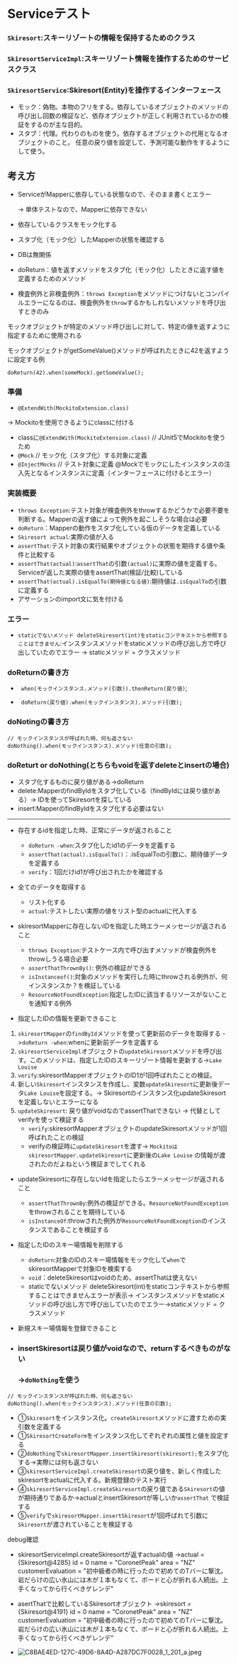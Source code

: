 # Serviceテスト

### `Skiresort`:スキーリゾートの情報を保持するためのクラス

### `SkiresortServiceImpl`:スキーリゾート情報を操作するためのサービスクラス

### `SkiresortService`:Skiresort(Entity)を操作するインターフェース

- モック：偽物。本物のフリをする。依存しているオブジェクトのメソッドの呼び出し回数の検証など、依存オブジェクトが正しく利用されているかの検証をするのが主な目的。
- スタブ：代理。代わりのものを使う。依存するオブジェクトの代用となるオブジェクトのこと。 任意の戻り値を設定して、予測可能な動作をするようにして使う。

## 考え方

- ServiceがMapperに依存している状態なので、そのまま書くとエラー

  -> 単体テストなので、Mapperに依存できない
- 依存しているクラスをモック化する

- スタブ化（モック化）したMapperの状態を確認する
- DBは無関係
- doReturn：値を返すメソッドをスタブ化（モック化）したときに返す値を定義するためのメソッド
- 検査例外と非検査例外：`throws Exception`をメソッドにつけないとコンパイルエラーになるのは、検査例外を`throw`するかもしれないメソッドを呼び出すときのみ

モックオブジェクトが特定のメソッド呼び出しに対して、特定の値を返すように指定するために使用される

モックオブジェクトがgetSomeValue()メソッドが呼ばれたときに42を返すように設定する例

```doReturn(42).when(someMock).getSomeValue();```

### 準備

- `@ExtendWith(MockitoExtension.class)`

-> Mockitoを使用できるようにclassに付ける

- classに`@ExtendWith(MockitoExtension.class)` // JUnit5でMockitoを使うため
- `@Mock` // モック化（スタブ化）する対象に定義
- `@InjectMocks` // テスト対象に定義 @Mockでモックにしたインスタンスの注入先となるインスタンスに定義（インターフェースに付けるとエラー）

### 実装概要

- `throws Exception`:テスト対象が検査例外をthrowするかどうかで必要不要を判断する。Mapperの返す値によって例外を起こしそうな場合は必要
- `doReturn`：Mapperの動作をスタブ化している仮のデータを定義している
- `Skiresort actual`:実際の値が入る
- `assertThat`:テスト対象の実行結果やオブジェクトの状態を期待する値や条件と比較する
- `assertThat(actual)`:`assertThat`の引数`(actual)`に実際の値を定義する。Serviceが返した実際の値をassertThat(検証/比較)している
- `assertThat(actual).isEqualTo(期待値となる値)`:期待値は`.isEqualTo`の引数に定義する
- アサーションのimport文に気を付ける

### エラー

- `staticでないメソッド deleteSkiresort(int)をstaticコンテキストから参照することはできません`:インスタンスメソッドをstaticメソッドの呼び出し方で呼び出していたのでエラー
  -> staticメソッド = クラスメソッド

### doReturnの書き方

- ` when(モックインスタンス.メソッド(引数)).thenReturn(戻り値)`;

- ` doReturn(戻り値).when(モックインスタンス).メソッド(引数);`

### doNotingの書き方

```
// モックインスタンスが呼ばれた時、何も返さない
doNothing().when(モックインスタンス).メソッド(任意の引数);
```

### doReturt or doNothing(とちらもvoidを返すdeleteとinsertの場合)

- スタブ化するものに戻り値がある->doReturn
- delete:MapperのfindByIdをスタブ化している（findByIdには戻り値がある）-> IDを使ってSkiresortを探している
- insert:MapperのfindByIdをスタブ化する必要はない

---

- 存在するidを指定した時、正常にデータが返されること
    - `doReturn -when`:スタブ化したid1のデータを定義する
    - `assertThat(actual).isEqualTo()`：.isEqualToの引数に、期待値データを定義する
    - `verify`：1回だけid1が呼び出されたかを確認する

- 全てのデータを取得する
    - リスト化する
    - `actual`:テストしたい実際の値をリスト型のactualに代入する

- skiresortMapperに存在しないIDを指定した時エラーメッセージが返されること
    - `throws Exception`:テストケース内で呼び出すメソッドが検査例外をthrowしうる場合必要
    - `assertThatThrownBy()`: 例外の検証ができる
    - `isInstanceof()`:対象のメソッドを実行した時にthrowされる例外が、何インスタンスか？を検証している
    - `ResourceNotFoundException`:指定したIDに該当するリソースがないことを通知する例外

- 指定したIDの情報を更新できること

1. `skiresortMapper`の`findById`メソッドを使って更新前のデータを取得する ->`doReturn -when`:whenに更新前データを定義する
2. `skiresortServiceImpl`オブジェクトの`updateSkiresort`メソッドを呼び出す。このメソッドは、指定したIDのスキーリゾート情報を更新する->`Lake Louise`
3. `verify`:skiresortMapperオブジェクトのID1が1回呼ばれたことの検証。
4. 新しい`Skiresort`インスタンスを作成し、変数`updateSkiresort`に更新後データ`Lake Louise`を設定する。->
   Skiresortのインスタンス化updateSkiresortを定義しないとエラーになる
5. `updateSkiresort`: 戻り値がvoidなのでassertThatできない -> 代替としてverifyを使って検証する
    - `verify`:skiresortMapperオブジェクトのupdateSkiresortメソッドが1回呼ばれたことの検証
    - verifyの検証時に`updateSkiresort`を渡す-> `MockitoはskiresortMapper.updateSkiresort`に更新後の`Lake Louise`
      の情報が渡されたのだよねという検証までしてくれる

- updateSkiresortに存在しないIdを指定したらエラーメッセージが返されること
    - `assertThatThrownBy`:例外の検証ができる。`ResourceNotFoundException`をthrowされることを期待している
    - `isInstanceOf`:throwされた例外が`ResourceNotFoundException`のインスタンスであることを検証する

- 指定したIDのスキー場情報を削除する
    - `doReturn`:対象のIDのスキー場情報をモック化して`when`でskiresortMapperで対象IDを検索する
    - `void`：deleteSkiresortはvoidのため、assertThatは使えない
    - staticでないメソッド deleteSkiresort(int)をstaticコンテキストから参照することはできませんエラーが表示->
      インスタンスメソッドをstaticメソッドの呼び出し方で呼び出していたのでエラー->staticメソッド = クラスメソッド

- 新規スキー場情報を登録できること
- ### insertSkiresortは戻り値がvoidなので、returnするべきものがない
  ### ->`doNothing`を使う

```
// モックインスタンスが呼ばれた時、何も返さない
doNothing().when(モックインスタンス).メソッド(任意の引数);
```

- ①`Skiresort`をインスタンス化。`createSkiresort`メソッドに渡すための実引数を定義する
- ①`SkiresortCreateForm`をインスタンス化してぞれぞれの属性と値を設定する
- ②`doNothing`で`skiresortMapper.insertSkiresort(skiresort);`をスタブ化する->実際には何も返さない
- ③`skiresortServiceImpl.createSkiresort`の戻り値を、新しく作成したskiresortをactualに代入する。新規登録のテスト実行
- ④`skiresortServiceImpl.createSkiresort`の戻り値である`Skiresort`の値が期待通りであるか->actualとinsertSkiresortが等しいか`assertThat`
  で検証する
- ⑤`verify`で`skiresortMapper.insertSkiresort`が1回呼ばれて引数に`Skiresort`が渡されていることを検証する

debug確認

- skiresortServiceImpl.createSkiresortが返すactualの値
  ->actual = {Skiresort@4285}
  id = 0
  name = "CoronetPeak"
  area = "NZ"
  customerEvaluation = "初中級者の時に行ったので初めてのTバーに撃沈。岩だらけの広い氷山には木が１本もなくて、ボードと心が折れる人続出。上手くなってから行くべきゲレンデ"
- asertThatで比較しているSkiresortオブジェクト
  ->skiresort = {Skiresort@4191}
  id = 0
  name = "CoronetPeak"
  area = "NZ"
  customerEvaluation = "初中級者の時に行ったので初めてのTバーに撃沈。岩だらけの広い氷山には木が１本もなくて、ボードと心が折れる人続出。上手くなってから行くべきゲレンデ"


- ![C8BAE4ED-127C-49D6-8A4D-A287DC7F0028_1_201_a.jpeg](..%2F..%2F..%2FPictures%2F%E5%86%99%E7%9C%9F%E3%83%A9%E3%82%A4%E3%83%96%E3%83%A9%E3%83%AA.photoslibrary%2Fresources%2Frenders%2FC%2FC8BAE4ED-127C-49D6-8A4D-A287DC7F0028_1_201_a.jpeg)
